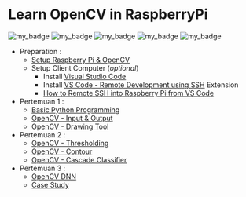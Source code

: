 # Learn OpenCV in RaspberryPi 

![my_badge](https://badgen.net/badge/opencv/4.5.3/green)
![my_badge](https://badgen.net/badge/raspberry-pi/3B/blue)
![my_badge](https://badgen.net/badge/raspberry-pi/3B\+/blue)
![my_badge](https://badgen.net/badge/raspberry-pi/4B/blue)
![my_badge](https://badgen.net/badge/raspberry-pi/CM4/blue)

- Preparation :
  - [Setup Raspberry Pi & OpenCV](https://github.com/Muhammad-Yunus/RaspberryPi-OpenCV-Learn/blob/main/0.%20SETUP.md)
  - Setup Client Computer (*optional*)
     - Install [Visual Studio Code](https://code.visualstudio.com/download)
     - Install [VS Code - Remote Development using SSH](https://code.visualstudio.com/docs/remote/ssh) Extension
     - [How to Remote SSH into Raspberry Pi from VS Code](https://singleboardblog.com/coding-on-raspberry-pi-remotely-with-vscode/)
- Pertemuan 1 : 
  - [Basic Python Programming](https://github.com/Muhammad-Yunus/RaspberryPi-OpenCV-Learn/blob/main/Pertemuan%201/1.%20basic_python.ipynb)
  - [OpenCV - Input & Output](https://github.com/Muhammad-Yunus/RaspberryPi-OpenCV-Learn/blob/main/Pertemuan%201/2.%20opencv_input_output.ipynb)
  - [OpenCV - Drawing Tool](https://github.com/Muhammad-Yunus/RaspberryPi-OpenCV-Learn/blob/main/Pertemuan%201/3.%20opencv_drawing_tool.ipynb)
- Pertemuan 2 : 
  - [OpenCV - Thresholding](https://github.com/Muhammad-Yunus/RaspberryPi-OpenCV-Learn/blob/main/Pertemuan%202/1.%20opencv_thresholding.ipynb)
  - [OpenCV - Contour](https://github.com/Muhammad-Yunus/RaspberryPi-OpenCV-Learn/blob/main/Pertemuan%202/2.%20opencv_contour.ipynb)
  - [OpenCV - Cascade Classifier](https://github.com/Muhammad-Yunus/RaspberryPi-OpenCV-Learn/blob/main/Pertemuan%202/3.%20opencv_cascade_classifier.ipynb)
- Pertemuan 3 : 
  - [OpenCV DNN](https://github.com/Muhammad-Yunus/RaspberryPi-OpenCV-Learn/blob/main/Pertemuan%203/1.%20opencv_dnn.ipynb)
  - [Case Study](https://github.com/Muhammad-Yunus/RaspberryPi-OpenCV-Learn/blob/main/Pertemuan%203/2.%20case_study.ipynb)
